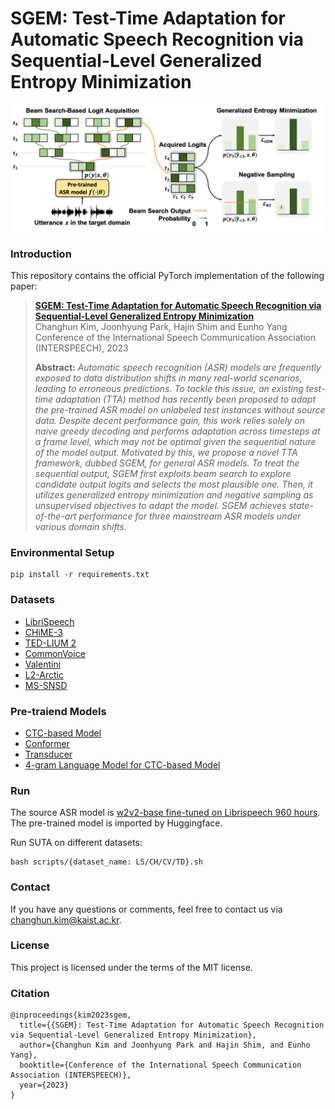 # SGEM: Test-Time Adaptation for Automatic Speech Recognition via Sequential-Level Generalized Entropy Minimization
![](res/concept_figure.png)



### Introduction
This repository contains the official PyTorch implementation of the following paper:

> [**SGEM: Test-Time Adaptation for Automatic Speech Recognition via Sequential-Level Generalized Entropy Minimization**](https://arxiv.org/abs/2306.01981)<br>
> Changhun Kim, Joonhyung Park, Hajin Shim and Eunho Yang<br>
> Conference of the International Speech Communication Association (INTERSPEECH), 2023
>
> **Abstract:** *Automatic speech recognition (ASR) models are frequently exposed to data distribution shifts in many real-world scenarios, leading to erroneous predictions. To tackle this issue, an existing test-time adaptation (TTA) method has recently been proposed to adapt the pre-trained ASR model on unlabeled test instances without source data. Despite decent performance gain, this work relies solely on naive greedy decoding and performs adaptation across timesteps at a frame level, which may not be optimal given the sequential nature of the model output. Motivated by this, we propose a novel TTA framework, dubbed SGEM, for general ASR models. To treat the sequential output, SGEM first exploits beam search to explore candidate output logits and selects the most plausible one. Then, it utilizes generalized entropy minimization and negative sampling as unsupervised objectives to adapt the model. SGEM achieves state-of-the-art performance for three mainstream ASR models under various domain shifts.*



### Environmental Setup 
```
pip install -r requirements.txt
```



### Datasets
- [LibriSpeech](https://www.openslr.org/12)
- [CHiME-3](https://catalog.ldc.upenn.edu/LDC2017S24)
- [TED-LIUM 2](https://lium.univ-lemans.fr/ted-lium2/)
- [CommonVoice](https://tinyurl.com/cvjune2020)
- [Valentini](https://datashare.ed.ac.uk/handle/10283/2791)
- [L2-Arctic](https://psi.engr.tamu.edu/l2-arctic-corpus/)
- [MS-SNSD](https://github.com/microsoft/MS-SNSD)



### Pre-traiend Models
- [CTC-based Model](https://huggingface.co/facebook/wav2vec2-base-960h)
- [Conformer](https://catalog.ngc.nvidia.com/orgs/nvidia/teams/nemo/models/stt_en_conformer_ctc_small)
- [Transducer](https://catalog.ngc.nvidia.com/orgs/nvidia/teams/nemo/models/stt_en_conformer_transducer_small)
- [4-gram Language Model for CTC-based Model](https://huggingface.co/patrickvonplaten/wav2vec2-base-100h-with-lm)



### Run
The source ASR model is [w2v2-base fine-tuned on Librispeech 960 hours](https://huggingface.co/facebook/wav2vec2-base-960h). The pre-trained model is imported by Huggingface.

Run SUTA on different datasets:
```
bash scripts/{dataset_name: LS/CH/CV/TD}.sh
```



### Contact
If you have any questions or comments, feel free to contact us via changhun.kim@kaist.ac.kr.



### License
This project is licensed under the terms of the MIT license.



### Citation
```
@inproceedings{kim2023sgem,
  title={{SGEM}: Test-Time Adaptation for Automatic Speech Recognition via Sequential-Level Generalized Entropy Minimization},
  author={Changhun Kim and Joonhyung Park and Hajin Shim, and Eunho Yang},
  booktitle={Conference of the International Speech Communication Association (INTERSPEECH)},
  year={2023}
}
```
